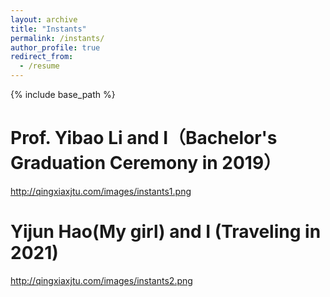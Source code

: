 ```yaml
---
layout: archive
title: "Instants"
permalink: /instants/
author_profile: true
redirect_from:
  - /resume
---
```


{% include base_path %}
# Prof. Yibao Li and I（Bachelor's Graduation Ceremony in 2019）   
http://qingxiaxjtu.com/images/instants1.png
# Yijun Hao(My girl) and I (Traveling in 2021)
http://qingxiaxjtu.com/images/instants2.png
